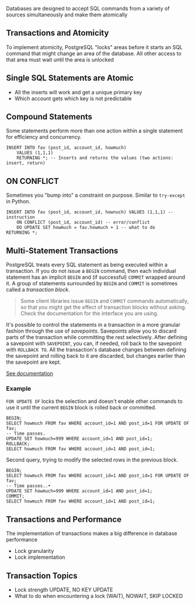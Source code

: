 Databases are designed to accept SQL commands from a variety of sources simultaneously and make them atomically

## Transactions and Atomicity
To implement atomicity, PostgreSQL "locks" areas before it starts an SQL command that might change an area of the database. All other access to that area must wait until the area is unlocked
## Single SQL Statements are Atomic
- All the inserts will work and get a unique primary key
- Which account gets which key is not predictable
## Compound Statements
Some statements perform more than one action within a single statement for efficiency and concurrency.
```postgresql
INSERT INTO fav (post_id, account_id, howmuch)
	VALUES (1,1,1)
	RETURNING *; -- Inserts and returns the values (two actions: insert, return)
```
## ON CONFLICT
Sometimes you "bump into" a constraint on purpose. Similar to `try-except` in Python.
```postgresql
INSERT INTO fav (post_id, account_id, hownuch) VALUES (1,1,1) -- instruction
	ON CONFLICT (post_id, account_id) -- error/conflict
	DO UPDATE SET howmuch = fav.howmuch + 1 -- what to do
RETURNING *;
```
## Multi-Statement Transactions

PostgreSQL treats every SQL statement as being executed within a transaction. If you do not issue a `BEGIN` command, then each individual statement has an implicit `BEGIN` and (if successful) `COMMIT` wrapped around it. A group of statements surrounded by `BEGIN` and `COMMIT` is sometimes called a _transaction block_.

> Some client libraries issue `BEGIN` and `COMMIT` commands automatically, so that you might get the effect of transaction blocks without asking. Check the documentation for the interface you are using.

It's possible to control the statements in a transaction in a more granular fashion through the use of _savepoints_. Savepoints allow you to discard parts of the transaction while committing the rest selectively. After defining a savepoint with `SAVEPOINT`, you can, if needed, roll back to the savepoint with `ROLLBACK TO`. All the transaction's database changes between defining the savepoint and rolling back to it are discarded, but changes earlier than the savepoint are kept.

[See documentation](https://www.postgresql.org/docs/current/tutorial-transactions.html)
### Example
`FOR UPDATE OF` locks the selection and doesn't enable other commands to use it until the current `BEGIN` block is rolled back or committed.
```postgresql
BEGIN;
SELECT howmuch FROM fav WHERE account_id=1 AND post_id=1 FOR UPDATE OF fav;
-- Time passes.
UPDATE SET howmuch=999 WHERE account_id=1 AND post_id=1;
ROLLBACK;
SELECT howmuch FROM fav WHERE account_id=1 AND post_id=1;
```
Second query, trying to modify the selected rows in the previous block.
```postgresql
BEGIN;
SELECT howmuch FROM fav WHERE account_id=1 AND post_id=1 FOR UPDATE OF fav;
-- Time passes..•
UPDATE SET howmuch=999 WHERE account_id=1 AND post_id=1;
COMMIT;
SELECT howmuch FROM fav WHERE account_id=1 AND post_id=1;
```
## Transactions and Performance
The implementation of transactions makes a big difference in database performance
- Lock granularity
- Lock implementation
## Transaction Topics
- Lock strength UPDATE, NO KEY UPDATE
- What to do when encountering a lock (WAIT), NOWAIT, SKIP LOCKED
